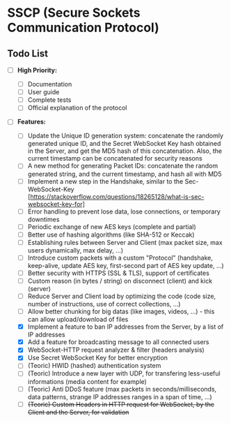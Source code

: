 # SSCP (Secure Sockets Communication Protocol)

## Todo List

- [ ] **High Priority:**

  - [ ] Documentation
  - [ ] User guide
  - [ ] Complete tests
  - [ ] Official explanation of the protocol

- [ ] **Features:**
  - [ ] Update the Unique ID generation system: concatenate the randomly generated unique ID, and the Secret WebSocket Key hash obtained in the Server, and get the MD5 hash of this concatenation. Also, the current timestamp can be concatenated for security reasons
  - [ ] A new method for generating Packet IDs: concatenate the random generated string, and the current timestamp, and hash all with MD5
  - [ ] Implement a new step in the Handshake, similar to the Sec-WebSocket-Key [https://stackoverflow.com/questions/18265128/what-is-sec-websocket-key-for] 
  - [ ] Error handling to prevent lose data, lose connections, or temporary downtimes
  - [ ] Periodic exchange of new AES keys (complete and partial)
  - [ ] Better use of hashing algorithms (like SHA-512 or Keccak)
  - [ ] Establishing rules between Server and Client (max packet size, max users dynamically, max delay, ...)
  - [ ] Introduce custom packets with a custom "Protocol" (handshake, keep-alive, update AES key, first-second part of AES key update, ...)
  - [ ] Better security with HTTPS (SSL & TLS), support of certificates
  - [ ] Custom reason (in bytes / string) on disconnect (client) and kick (server)
  - [ ] Reduce Server and Client load by optimizing the code (code size, number of instructions, use of correct collections, ...)
  - [ ] Allow better chunking for big datas (like images, videos, ...) - this can allow upload/download of files
  - [x] Implement a feature to ban IP addresses from the Server, by a list of IP addresses
  - [x] Add a feature for broadcasting message to all connected users
  - [x] WebSocket-HTTP request analyzer & filter (headers analysis)
  - [x] Use Secret WebSocket Key for better encryption
  - [ ] (Teoric) HWID (hashed) authentication system
  - [ ] (Teoric) Introduce a new layer with UDP, for transfering less-useful informations (media content for example)
  - [ ] (Teoric) Anti DDoS feature (max packets in seconds/milliseconds, data patterns, strange IP addresses ranges in a span of time, ...)
  - [ ] ~~(Teoric) Custom Headers in HTTP request for WebSocket, by the Client and the Server, for validation~~

